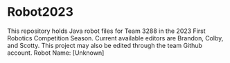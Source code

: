 # Robot2023
This repository holds Java robot files for Team 3288 in the 2023 First Robotics Competition Season.
Current available editors are Brandon, Colby, and Scotty.
This project may also be edited through the team Github account.
Robot Name: [Unknown]
